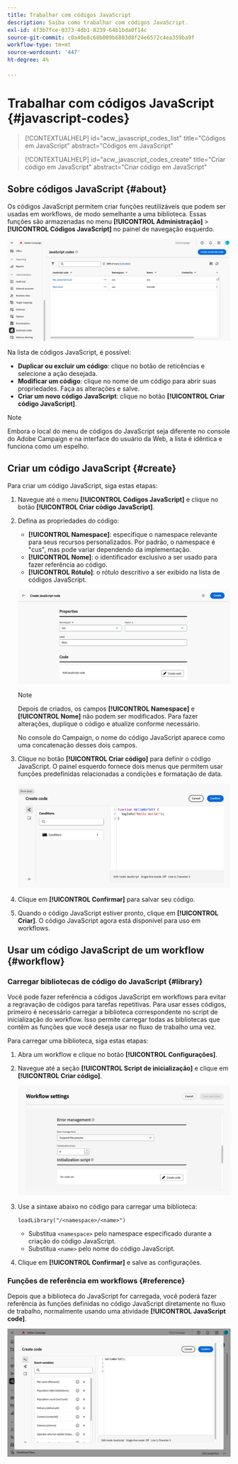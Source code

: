 ```yaml
---
title: Trabalhar com códigos JavaScript
description: Saiba como trabalhar com códigos JavaScript.
exl-id: 4f3b7fce-0373-4db1-8239-64b1bda0f14c
source-git-commit: c0a40e8c68b009b6803d8f24e6572c4ea359ba9f
workflow-type: tm+mt
source-wordcount: '447'
ht-degree: 4%

---
```


# Trabalhar com códigos JavaScript {#javascript-codes}

>[!CONTEXTUALHELP]
>id="acw_javascript_codes_list"
>title="Códigos em JavaScript"
>abstract="Códigos em JavaScript"

>[!CONTEXTUALHELP]
>id="acw_javascript_codes_create"
>title="Criar código em JavaScript"
>abstract="Criar código em JavaScript"

## Sobre códigos JavaScript {#about}

Os códigos JavaScript permitem criar funções reutilizáveis que podem ser usadas em workflows, de modo semelhante a uma biblioteca. Essas funções são armazenadas no menu **[!UICONTROL Administração]** > **[!UICONTROL Códigos JavaScript]** no painel de navegação esquerdo.

![](assets/javascript-list.png)

Na lista de códigos JavaScript, é possível:

* **Duplicar ou excluir um código**: clique no botão de reticências e selecione a ação desejada.
* **Modificar um código**: clique no nome de um código para abrir suas propriedades. Faça as alterações e salve.
* **Criar um novo código JavaScript**: clique no botão **[!UICONTROL Criar código JavaScript]**.

>[!NOTE]
>
>Embora o local do menu de códigos do JavaScript seja diferente no console do Adobe Campaign e na interface do usuário da Web, a lista é idêntica e funciona como um espelho.

## Criar um código JavaScript {#create}

Para criar um código JavaScript, siga estas etapas:

1. Navegue até o menu **[!UICONTROL Códigos JavaScript]** e clique no botão **[!UICONTROL Criar código JavaScript]**.

1. Defina as propriedades do código:

   * **[!UICONTROL Namespace]**: especifique o namespace relevante para seus recursos personalizados. Por padrão, o namespace é &quot;cus&quot;, mas pode variar dependendo da implementação.
   * **[!UICONTROL Nome]**: o identificador exclusivo a ser usado para fazer referência ao código.
   * **[!UICONTROL Rótulo]**: o rótulo descritivo a ser exibido na lista de códigos JavaScript.

   ![](assets/javascript-create.png)

   >[!NOTE]
   >
   >Depois de criados, os campos **[!UICONTROL Namespace]** e **[!UICONTROL Nome]** não podem ser modificados. Para fazer alterações, duplique o código e atualize conforme necessário.
   >
   >No console do Campaign, o nome do código JavaScript aparece como uma concatenação desses dois campos.

1. Clique no botão **[!UICONTROL Criar código]** para definir o código JavaScript. O painel esquerdo fornece dois menus que permitem usar funções predefinidas relacionadas a condições e formatação de data.

   ![](assets/javascript-code.png)

1. Clique em **[!UICONTROL Confirmar]** para salvar seu código.

1. Quando o código JavaScript estiver pronto, clique em **[!UICONTROL Criar]**.  O código JavaScript agora está disponível para uso em workflows.

## Usar um código JavaScript de um workflow {#workflow}

### Carregar bibliotecas de código do JavaScript {#library}

Você pode fazer referência a códigos JavaScript em workflows para evitar a regravação de códigos para tarefas repetitivas. Para usar esses códigos, primeiro é necessário carregar a biblioteca correspondente no script de inicialização do workflow. Isso permite carregar todas as bibliotecas que contêm as funções que você deseja usar no fluxo de trabalho uma vez.

Para carregar uma biblioteca, siga estas etapas:

1. Abra um workflow e clique no botão **[!UICONTROL Configurações]**.
1. Navegue até a seção **[!UICONTROL Script de inicialização]** e clique em **[!UICONTROL Criar código]**.

   ![](assets/javascript-initialization.png)

1. Use a sintaxe abaixo no código para carregar uma biblioteca:

   ```
   loadLibrary("/<namespace>/<name>")
   ```

   * Substitua `<namespace>` pelo namespace especificado durante a criação do código JavaScript.
   * Substitua `<name>` pelo nome do código JavaScript.

1. Clique em **[!UICONTROL Confirmar]** e salve as configurações.

### Funções de referência em workflows {#reference}

Depois que a biblioteca do JavaScript for carregada, você poderá fazer referência às funções definidas no código JavaScript diretamente no fluxo de trabalho, normalmente usando uma atividade **[!UICONTROL JavaScript code]**.

![](assets/javascript-function.png)
